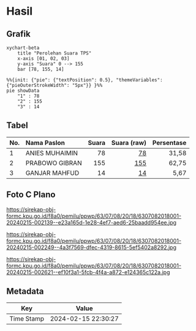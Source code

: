 # Hasil

## Grafik

```mermaid
xychart-beta
    title "Perolehan Suara TPS"
    x-axis [01, 02, 03]
    y-axis "Suara" 0 --> 155
    bar [78, 155, 14]
```

```mermaid
%%{init: {"pie": {"textPosition": 0.5}, "themeVariables": {"pieOuterStrokeWidth": "5px"}} }%%
pie showData
    "1" : 78
    "2" : 155
    "3" : 14
```

## Tabel

| No. | Nama Paslon    | Suara | Suara (raw) | Persentase |
|:--- |:-------------- | -----:| -----------:| ----------:|
| 1   | ANIES MUHAIMIN | 78    | [78][p-1]   | 31,58      |
| 2   | PRABOWO GIBRAN | 155   | [155][p-2]  | 62,75      |
| 3   | GANJAR MAHFUD  | 14    | [14][p-3]   | 5,67       |


[p-1]: https://github.com/gigit-pemilu/pemilu-2024/blob/main/pilpres/hitung-suara/sub/63-kalimantan-selatan/sub/07-hulu-sungai-tengah/sub/08-batang-alai-utara/sub/2018-awang/sub/001-tps/sub/paslon-1.txt
[p-2]: https://github.com/gigit-pemilu/pemilu-2024/blob/main/pilpres/hitung-suara/sub/63-kalimantan-selatan/sub/07-hulu-sungai-tengah/sub/08-batang-alai-utara/sub/2018-awang/sub/001-tps/sub/paslon-2.txt
[p-3]: https://github.com/gigit-pemilu/pemilu-2024/blob/main/pilpres/hitung-suara/sub/63-kalimantan-selatan/sub/07-hulu-sungai-tengah/sub/08-batang-alai-utara/sub/2018-awang/sub/001-tps/sub/paslon-3.txt

## Foto C Plano

https://sirekap-obj-formc.kpu.go.id/f8a0/pemilu/ppwp/63/07/08/20/18/6307082018001-20240215-002139--e23a165d-1e28-4ef7-aed6-25baadd954ee.jpg

https://sirekap-obj-formc.kpu.go.id/f8a0/pemilu/ppwp/63/07/08/20/18/6307082018001-20240215-002249--4a3f7569-dfec-4319-8615-5ef5402a8292.jpg

https://sirekap-obj-formc.kpu.go.id/f8a0/pemilu/ppwp/63/07/08/20/18/6307082018001-20240215-002621--ef10f3a1-5fcb-4f4a-a872-e124365c122a.jpg


## Metadata

| Key        | Value               |
| ---------- | ------------------- |
| Time Stamp | 2024-02-15 22:30:27 |



